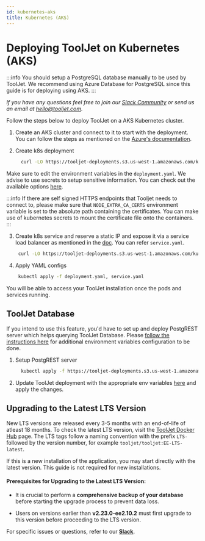 ```yaml
---
id: kubernetes-aks
title: Kubernetes (AKS)
---
```


# Deploying ToolJet on Kubernetes (AKS)

:::info
You should setup a PostgreSQL database manually to be used by ToolJet. We recommend using Azure Database for PostgreSQL since this guide is for deploying using AKS.
:::

*If you have any questions feel free to join our [Slack Community](https://tooljet.com/slack) or send us an email at hello@tooljet.com.*

Follow the steps below to deploy ToolJet on a AKS Kubernetes cluster.

1. Create an AKS cluster and connect to it to start with the deployment. You can follow the steps as mentioned on the [Azure's documentation](https://docs.microsoft.com/en-us/azure/aks/kubernetes-walkthrough-portal).

2. Create k8s deployment

   ```bash
     curl -LO https://tooljet-deployments.s3.us-west-1.amazonaws.com/kubernetes/AKS/deployment.yaml
   ```

Make sure to edit the environment variables in the `deployment.yaml`. We advise to use secrets to setup sensitive information. You can check out the available options [here](https://docs.tooljet.com/docs/setup/env-vars).

:::info
If there are self signed HTTPS endpoints that Tooljet needs to connect to, please make sure that `NODE_EXTRA_CA_CERTS` environment variable is set to the absolute path containing the certificates. You can make use of kubernetes secrets to mount the certificate file onto the containers.
:::

3. Create k8s service and reserve a static IP and expose it via a service load balancer as mentioned in the [doc](https://docs.microsoft.com/en-us/azure/aks/static-ip). You can refer `service.yaml`.
   ```bash
    curl -LO https://tooljet-deployments.s3.us-west-1.amazonaws.com/kubernetes/AKS/service.yaml
   ```

4. Apply YAML configs

   ```bash
    kubectl apply -f deployment.yaml, service.yaml
   ```

You will be able to access your ToolJet installation once the pods and services running.



## ToolJet Database

If you intend to use this feature, you'd have to set up and deploy PostgREST server which helps querying ToolJet Database. Please [follow the instructions here](/docs/setup/env-vars#tooljet-database) for additional environment variables configuration to be done.

1. Setup PostgREST server

   ```bash
     kubectl apply -f https://tooljet-deployments.s3.us-west-1.amazonaws.com/kubernetes/AKS/postgrest.yaml
   ```

2. Update ToolJet deployment with the appropriate env variables [here](https://tooljet-deployments.s3.us-west-1.amazonaws.com/kubernetes/AKS/deployment.yaml) and apply the changes.

## Upgrading to the Latest LTS Version

New LTS versions are released every 3-5 months with an end-of-life of atleast 18 months. To check the latest LTS version, visit the [ToolJet Docker Hub](https://hub.docker.com/r/tooljet/tooljet/tags) page. The LTS tags follow a naming convention with the prefix `LTS-` followed by the version number, for example `tooljet/tooljet:EE-LTS-latest`.

If this is a new installation of the application, you may start directly with the latest version. This guide is not required for new installations.

#### Prerequisites for Upgrading to the Latest LTS Version:

- It is crucial to perform a **comprehensive backup of your database** before starting the upgrade process to prevent data loss.

- Users on versions earlier than **v2.23.0-ee2.10.2** must first upgrade to this version before proceeding to the LTS version.

For specific issues or questions, refer to our **[Slack](https://tooljet.slack.com/join/shared_invite/zt-25438diev-mJ6LIZpJevG0LXCEcL0NhQ#)**.
